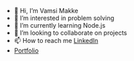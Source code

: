 - 👋 Hi, I’m Vamsi Makke
- 👀 I’m interested in problem solving
- 🌱 I’m currently learning Node.js
- 💞️ I’m looking to collaborate on projects
- 📫 How to reach me [LinkedIn](https://www.linkedin.com/in/vamsi-makke/)
-  [Portfolio](https://vamsi-makke-portfolio.netlify.app/)

<!---
VamsiMakke87/VamsiMakke87 is a ✨ special ✨ repository because its `README.md` (this file) appears on your GitHub profile.
You can click the Preview link to take a look at your changes.
--->
